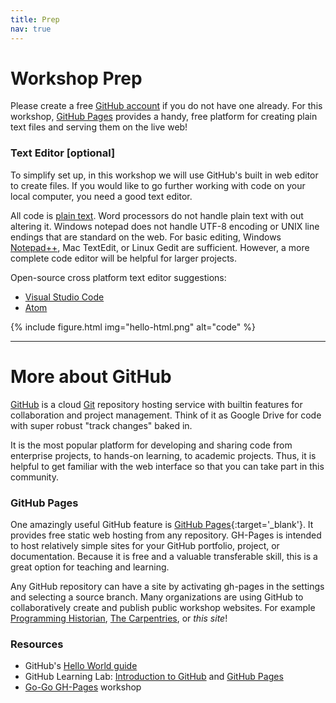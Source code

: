 ```yaml
---
title: Prep
nav: true
--- 
```


# Workshop Prep

Please create a free [GitHub account](https://github.com/join) if you do not have one already.
For this workshop, [GitHub Pages](https://pages.github.com/) provides a handy, free platform for creating plain text files and serving them on the live web!

### Text Editor [optional]

To simplify set up, in this workshop we will use GitHub's built in web editor to create files.
If you would like to go further working with code on your local computer, you need a good text editor. 

All code is [plain text](https://en.wikipedia.org/wiki/Plain_text). 
Word processors do not handle plain text with out altering it.
Windows notepad does not handle UTF-8 encoding or UNIX line endings that are standard on the web. 
For basic editing, Windows [Notepad++](https://notepad-plus-plus.org/), Mac TextEdit, or Linux Gedit are sufficient.
However, a more complete code editor will be helpful for larger projects.

Open-source cross platform text editor suggestions:

- [Visual Studio Code](https://code.visualstudio.com/)
- [Atom](https://atom.io/)

{% include figure.html img="hello-html.png" alt="code" %}

--------------

# More about GitHub

[GitHub](https://github.com/) is a cloud [Git](https://git-scm.com/) repository hosting service with builtin features for collaboration and project management.
Think of it as Google Drive for code with super robust "track changes" baked in.

It is the most popular platform for developing and sharing code from enterprise projects, to hands-on learning, to academic projects.
Thus, it is helpful to get familiar with the web interface so that you can take part in this community.

### GitHub Pages

One amazingly useful GitHub feature is [GitHub Pages](https://guides.github.com/features/pages/){:target='_blank'}.
It provides free static web hosting from any repository.
GH-Pages is intended to host relatively simple sites for your GitHub portfolio, project, or documentation.
Because it is free and a valuable transferable skill, this is a great option for teaching and learning.

Any GitHub repository can have a site by activating gh-pages in the settings and selecting a source branch.
Many organizations are using GitHub to collaboratively create and publish public workshop websites. 
For example [Programming Historian](http://programminghistorian.org/), [The Carpentries](https://carpentries.org/), or *this site*!

### Resources 

- GitHub's [Hello World guide](https://guides.github.com/activities/hello-world/)
- GitHub Learning Lab: [Introduction to GitHub](https://lab.github.com/githubtraining/introduction-to-github) and [GitHub Pages](https://lab.github.com/githubtraining/github-pages)
- [Go-Go GH-Pages](https://evanwill.github.io/go-go-ghpages/) workshop
